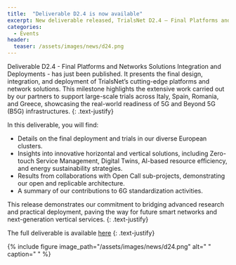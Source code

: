 ```yaml
---
title:  "Deliverable D2.4 is now available"
excerpt: New deliverable released, TrialsNet D2.4 – Final Platforms and Networks Solutions Integration and Deployments.
categories: 
  - Events
header:
  teaser: /assets/images/news/d24.png
---
```


Deliverable D2.4 - Final Platforms and Networks Solutions Integration and Deployments - has just been published. It presents the final design, integration, and deployment of TrialsNet’s cutting-edge platforms and network solutions. This milestone highlights the extensive work carried out by our partners to support large-scale trials across Italy, Spain, Romania, and Greece, showcasing the real-world readiness of 5G and Beyond 5G (B5G) infrastructures.
{: .text-justify}

In this deliverable, you will find:

- Details on the final deployment and trials in our diverse European clusters.
- Insights into innovative horizontal and vertical solutions, including Zero-touch Service Management, Digital Twins, AI-based resource efficiency, and energy sustainability strategies.
- Results from collaborations with Open Call sub-projects, demonstrating our open and replicable architecture.
- A summary of our contributions to 6G standardization activities.

This release demonstrates our commitment to bridging advanced research and practical deployment, paving the way for future smart networks and next-generation vertical services.
{: .text-justify}

The full deliverable is available [here](https://zenodo.org/records/15784124)
{: .text-justify}
 
{% include figure image_path="/assets/images/news/d24.png" alt=" " caption=" " %}
